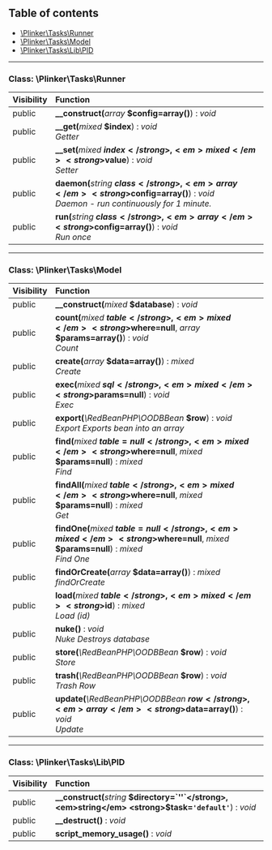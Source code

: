 ## Table of contents

- [\Plinker\Tasks\Runner](#class-plinkertasksrunner)
- [\Plinker\Tasks\Model](#class-plinkertasksmodel)
- [\Plinker\Tasks\Lib\PID](#class-plinkertaskslibpid)

<hr />

### Class: \Plinker\Tasks\Runner

| Visibility | Function |
|:-----------|:---------|
| public | <strong>__construct(</strong><em>array</em> <strong>$config=array()</strong>)</strong> : <em>void</em> |
| public | <strong>__get(</strong><em>mixed</em> <strong>$index</strong>)</strong> : <em>void</em><br /><em>Getter</em> |
| public | <strong>__set(</strong><em>mixed</em> <strong>$index</strong>, <em>mixed</em> <strong>$value</strong>)</strong> : <em>void</em><br /><em>Setter</em> |
| public | <strong>daemon(</strong><em>string</em> <strong>$class</strong>, <em>array</em> <strong>$config=array()</strong>)</strong> : <em>void</em><br /><em>Daemon - run continuously for 1 minute.</em> |
| public | <strong>run(</strong><em>string</em> <strong>$class</strong>, <em>array</em> <strong>$config=array()</strong>)</strong> : <em>void</em><br /><em>Run once</em> |

<hr />

### Class: \Plinker\Tasks\Model

| Visibility | Function |
|:-----------|:---------|
| public | <strong>__construct(</strong><em>mixed</em> <strong>$database</strong>)</strong> : <em>void</em> |
| public | <strong>count(</strong><em>mixed</em> <strong>$table</strong>, <em>mixed</em> <strong>$where=null</strong>, <em>array</em> <strong>$params=array()</strong>)</strong> : <em>void</em><br /><em>Count</em> |
| public | <strong>create(</strong><em>array</em> <strong>$data=array()</strong>)</strong> : <em>mixed</em><br /><em>Create</em> |
| public | <strong>exec(</strong><em>mixed</em> <strong>$sql</strong>, <em>mixed</em> <strong>$params=null</strong>)</strong> : <em>void</em><br /><em>Exec</em> |
| public | <strong>export(</strong><em>\RedBeanPHP\OODBBean</em> <strong>$row</strong>)</strong> : <em>void</em><br /><em>Export Exports bean into an array</em> |
| public | <strong>find(</strong><em>mixed</em> <strong>$table=null</strong>, <em>mixed</em> <strong>$where=null</strong>, <em>mixed</em> <strong>$params=null</strong>)</strong> : <em>mixed</em><br /><em>Find</em> |
| public | <strong>findAll(</strong><em>mixed</em> <strong>$table</strong>, <em>mixed</em> <strong>$where=null</strong>, <em>mixed</em> <strong>$params=null</strong>)</strong> : <em>mixed</em><br /><em>Get</em> |
| public | <strong>findOne(</strong><em>mixed</em> <strong>$table=null</strong>, <em>mixed</em> <strong>$where=null</strong>, <em>mixed</em> <strong>$params=null</strong>)</strong> : <em>mixed</em><br /><em>Find One</em> |
| public | <strong>findOrCreate(</strong><em>array</em> <strong>$data=array()</strong>)</strong> : <em>mixed</em><br /><em>findOrCreate</em> |
| public | <strong>load(</strong><em>mixed</em> <strong>$table</strong>, <em>mixed</em> <strong>$id</strong>)</strong> : <em>mixed</em><br /><em>Load (id)</em> |
| public | <strong>nuke()</strong> : <em>void</em><br /><em>Nuke Destroys database</em> |
| public | <strong>store(</strong><em>\RedBeanPHP\OODBBean</em> <strong>$row</strong>)</strong> : <em>void</em><br /><em>Store</em> |
| public | <strong>trash(</strong><em>\RedBeanPHP\OODBBean</em> <strong>$row</strong>)</strong> : <em>void</em><br /><em>Trash Row</em> |
| public | <strong>update(</strong><em>\RedBeanPHP\OODBBean</em> <strong>$row</strong>, <em>array</em> <strong>$data=array()</strong>)</strong> : <em>void</em><br /><em>Update</em> |

<hr />

### Class: \Plinker\Tasks\Lib\PID

| Visibility | Function |
|:-----------|:---------|
| public | <strong>__construct(</strong><em>string</em> <strong>$directory=`''`</strong>, <em>string</em> <strong>$task=`'default'`</strong>)</strong> : <em>void</em> |
| public | <strong>__destruct()</strong> : <em>void</em> |
| public | <strong>script_memory_usage()</strong> : <em>void</em> |

